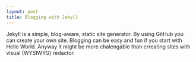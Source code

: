 ```yaml
---
layout: post
title: Blogging with Jekyll
---
```


Jekyll is a simple, blog-aware, static site generator. By using GitHub you can create your own site. Blogging can be easy and fun if you start with Hello World.
Anyway it might be more chalengable than crreating sites with visual (WYSIWYG) redactor.
